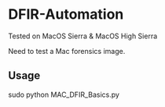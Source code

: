 # DFIR-Automation

Tested on MacOS Sierra & MacOS High Sierra

Need to test a Mac forensics image.

## Usage

sudo python MAC_DFIR_Basics.py
